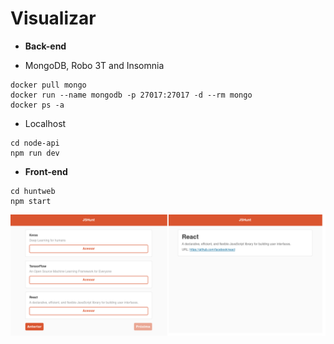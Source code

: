 # Visualizar

* **Back-end**

* MongoDB, Robo 3T and Insomnia

```
docker pull mongo
docker run --name mongodb -p 27017:27017 -d --rm mongo
docker ps -a
```

* Localhost
  
```
cd node-api
npm run dev
```

* **Front-end**

```
cd huntweb
npm start
```

![reactjs](../resultados/reactjs.png)
